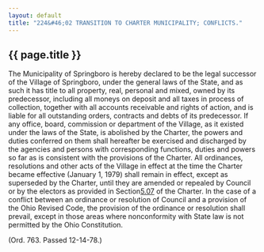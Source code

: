 ---
layout: default 
title: "224&#46;02 TRANSITION TO CHARTER MUNICIPALITY; CONFLICTS."---

{{ page.title }}
----------------

The Municipality of Springboro is hereby declared to be the legal
successor of the Village of Springboro, under the general laws of the
State, and as such it has title to all property, real, personal and
mixed, owned by its predecessor, including all moneys on deposit and all
taxes in process of collection, together with all accounts receivable
and rights of action, and is liable for all outstanding orders,
contracts and debts of its predecessor. If any office, board, commission
or department of the Village, as it existed under the laws of the State,
is abolished by the Charter, the powers and duties conferred on them
shall hereafter be exercised and discharged by the agencies and persons
with corresponding functions, duties and powers so far as is consistent
with the provisions of the Charter. All ordinances, resolutions and
other acts of the Village in effect at the time the Charter became
effective (January 1, 1979) shall remain in effect, except as superseded
by the Charter, until they are amended or repealed by Council or by the
electors as provided in Section[5.07](139e205d.html) of the Charter. In
the case of a conflict between an ordinance or resolution of Council and
a provision of the Ohio Revised Code, the provision of the ordinance or
resolution shall prevail, except in those areas where nonconformity with
State law is not permitted by the Ohio Constitution.

(Ord. 763. Passed 12-14-78.)
